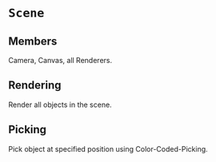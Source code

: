 ﻿# `Scene`
## Members
Camera, Canvas, all Renderers.
## Rendering
Render all objects in the scene.
## Picking
Pick object at specified position using Color-Coded-Picking.
